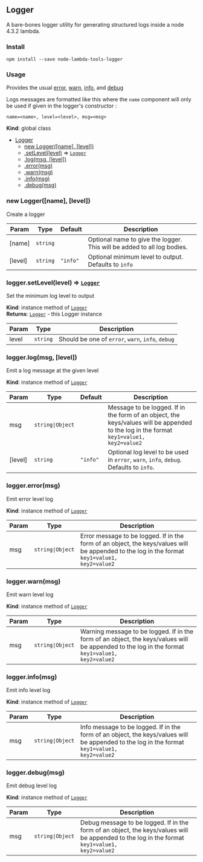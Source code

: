 <a name="Logger"></a>

## Logger
A bare-bones logger utility for generating structured
 logs inside a node 4.3.2 lambda.

### Install
```
npm install --save node-lambda-tools-logger
```

### Usage
Provides the usual [error](#Logger+error), [warn](#Logger+warn), [info](#Logger+info), and [debug](#Logger+debug)

Logs messages are formatted like this where the `name` component will only be used if given in the logger's constructor :
```
name=<name>, level=<level>, msg=<msg>
```

**Kind**: global class  

* [Logger](#Logger)
    * [new Logger([name], [level])](#new_Logger_new)
    * [.setLevel(level)](#Logger+setLevel) ⇒ <code>[Logger](#Logger)</code>
    * [.log(msg, [level])](#Logger+log)
    * [.error(msg)](#Logger+error)
    * [.warn(msg)](#Logger+warn)
    * [.info(msg)](#Logger+info)
    * [.debug(msg)](#Logger+debug)

<a name="new_Logger_new"></a>

### new Logger([name], [level])
Create a logger


| Param | Type | Default | Description |
| --- | --- | --- | --- |
| [name] | <code>string</code> |  | Optional name to give the logger. This will be added to all log bodies. |
| [level] | <code>string</code> | <code>&quot;info&quot;</code> | Optional minimum level to output. Defaults to `info` |

<a name="Logger+setLevel"></a>

### logger.setLevel(level) ⇒ <code>[Logger](#Logger)</code>
Set the minimum log level to output

**Kind**: instance method of <code>[Logger](#Logger)</code>  
**Returns**: <code>[Logger](#Logger)</code> - this Logger instance  

| Param | Type | Description |
| --- | --- | --- |
| level | <code>string</code> | Should be one of `error`, `warn`, `info`, `debug` |

<a name="Logger+log"></a>

### logger.log(msg, [level])
Emit a log message at the given level

**Kind**: instance method of <code>[Logger](#Logger)</code>  

| Param | Type | Default | Description |
| --- | --- | --- | --- |
| msg | <code>string&#124;Object</code> |  | Message to be logged. If in the form of an object, the keys/values will be appended to the log in the format <code>key1=value1, key2=value2</code>|
| [level] | <code>string</code> | <code>&quot;info&quot;</code> | Optional log level to be used in `error`, `warn`, `info`, `debug`. Defaults to `info`. |

<a name="Logger+error"></a>

### logger.error(msg)
Emit error level log

**Kind**: instance method of <code>[Logger](#Logger)</code>  

| Param | Type | Description |
| --- | --- | --- |
| msg | <code>string&#124;Object</code> | Error message to be logged. If in the form of an object, the keys/values will be appended to the log in the format <code>key1=value1, key2=value2</code>|

<a name="Logger+warn"></a>

### logger.warn(msg)
Emit warn level log

**Kind**: instance method of <code>[Logger](#Logger)</code>  

| Param | Type | Description |
| --- | --- | --- |
| msg | <code>string&#124;Object</code> | Warning message to be logged. If in the form of an object, the keys/values will be appended to the log in the format <code>key1=value1, key2=value2</code>|

<a name="Logger+info"></a>

### logger.info(msg)
Emit info level log

**Kind**: instance method of <code>[Logger](#Logger)</code>  

| Param | Type | Description |
| --- | --- | --- |
| msg | <code>string&#124;Object</code> | Info message to be logged. If in the form of an object, the keys/values will be appended to the log in the format <code>key1=value1, key2=value2</code>|

<a name="Logger+debug"></a>

### logger.debug(msg)
Emit debug level log

**Kind**: instance method of <code>[Logger](#Logger)</code>  

| Param | Type | Description |
| --- | --- | --- |
| msg | <code>string&#124;Object</code> | Debug message to be logged. If in the form of an object, the keys/values will be appended to the log in the format <code>key1=value1, key2=value2</code>|
